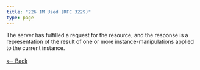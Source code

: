 ```yaml
---
title: "226 IM Used (RFC 3229)"
type: page
---
```

The server has fulfilled a request for the resource, and the response is a representation of the result of one or more instance-manipulations applied to the current instance.<br /><br />[<-- Back](../../)